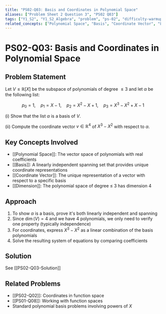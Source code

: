 ```yaml
---
title: "PS02-Q03: Basis and Coordinates in Polynomial Space"
aliases: ["Problem Sheet 2 Question 3", "PS02 Q03"]
tags: ["Y1_S2", "Y1_S2_Algebra", "problem", "ps-02", "difficulty-warmup"]
related_concepts: ["Polynomial Space", "Basis", "Coordinate Vector", "Linear Independence", "Spanning"]
---
```


# PS02-Q03: Basis and Coordinates in Polynomial Space

## Problem Statement

Let $V \leq \mathbb{R}[X]$ be the subspace of polynomials of degree $\leq 3$ and let $\alpha$ be the following list:

$$p_0 = 1, \quad p_1 = X-1, \quad p_2 = X^2-X+1, \quad p_3 = X^3-X^2+X-1$$

(i) Show that the list $\alpha$ is a basis of $V$.

(ii) Compute the coordinate vector $v \in \mathbb{R}^4$ of $X^3-X^2$ with respect to $\alpha$.

## Key Concepts Involved

- [[Polynomial Space]]: The vector space of polynomials with real coefficients
- [[Basis]]: A linearly independent spanning set that provides unique coordinate representations
- [[Coordinate Vector]]: The unique representation of a vector with respect to a specific basis
- [[Dimension]]: The polynomial space of degree ≤ 3 has dimension 4

## Approach

1. To show $\alpha$ is a basis, prove it's both linearly independent and spanning
2. Since $\dim(V) = 4$ and we have 4 polynomials, we only need to verify one property (typically independence)
3. For coordinates, express $X^3-X^2$ as a linear combination of the basis polynomials
4. Solve the resulting system of equations by comparing coefficients

## Solution

See [[PS02-Q03-Solution]]

## Related Problems
- [[PS02-Q02]]: Coordinates in function space
- [[PS01-Q08]]: Working with function spaces
- Standard polynomial basis problems involving powers of $X$
